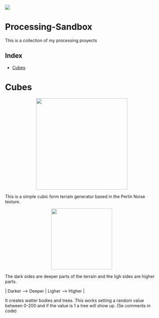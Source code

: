 <p align="left">
<img src="https://img.shields.io/badge/STATUS-IN%20DEVELOPMENT-green">
</p>

# Processing-Sandbox

This is a collection of my processing proyects 

## Index
   * [Cubes](#Cubes)
   
# Cubes
<p align="center">
    <img width="300" height="300" src="https://user-images.githubusercontent.com/92734840/200025988-b6d5b589-a744-40bf-aa7f-7e32eb7557b8.gif">
</p>

This is a simple cubic form terrain generator based in the Perlin Noise texture.
<p align="center">
    <img width="200" height="200" src="https://upload.wikimedia.org/wikipedia/commons/8/8b/PerlinNoise2d.png">
</p>
The dark sides are deeper parts of the terrain and the ligh sides are higher parts. 

<h>| Darker --> Deeper | Ligher --> Higher |  </h>

It creates watter bodies and trees. This works setting a random value between 0-200 and if the value is 1 a tree will show up. (Se comments in code)



